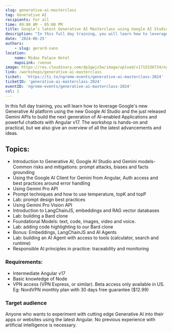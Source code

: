 ```yaml
---
slug: generative-ai-masterclass
tag: Generative AI
recipients: For all
time: 09:00 AM - 05:00 PM
title: Google’s latest Generative AI Masterclass using Google AI Studio, Gemini & Angular
description: "In this full day training, you will learn how to leverage Google’s new Generative AI platform using the new Google AI Studio and the just released Gemini APIs to build the next generation of AI-enabled Applications and powerful chatbots with Angular v17. The workshop is hands-on and practical, but we also give an overview of all the latest advancements and ideas."
date: '2024-06-25'
authors: 
    - slug: gerard-sans
location: 
    name: Midas Palace Hotel
    mapsLink: /venue
image: https://res.cloudinary.com/dp1gwjz5w/image/upload/v1715336734/ngrome-workshops/GEN_AI_Masterclass_w48uou.jpg
link: /workshops/generative-ai-masterclass
ticket:  'https://ti.to/ngrome-events/generative-ai-masterclass-2024'
ticketID: 'generative-ai-masterclass-2024'
eventID: 'ngrome-events/generative-ai-masterclass-2024'
col: 1
---
```


In this full day training, you will learn how to leverage Google's new Generative AI platform using the new Google AI Studio and the just released Gemini APIs to build the next generation of AI-enabled Applications and powerful chatbots with Angular v17. The workshop is hands-on and practical, but we also give an overview of all the latest advancements and ideas.

## Topics: 
* Introduction to Generative AI, Google AI Studio and Gemini models- Common risks and mitigations: prompt attacks, biases and facts grounding
* Using the Google AI Client for Gemini from Angular, Auth access and best practices around error handling
* Using Gemini Pro API
* Prompt techniques and how to use temperature, topK and topP
* Lab: prompt design best practices
* Using Gemini Pro Vision API
* Introduction to LangChainJS, embeddings and RAG vector databases
* Lab: building a Bard clone
* Foundational Models: text, code, images, video and voice.
* Lab: adding code highlighting to our Bard clone
* Bonus: Embeddings, LangChainJS and AI Agents
* Lab: building an AI Agent with access to tools (calculator, search and runtime)
* Responsible AI principles in practice: traceability and monitoring

### Requirements:
  - Intermediate Angular v17
- Basic knowledge of Node
- VPN access (VPN Express, or similar). Beta access only available in US. Eg: NordVPN monthly plan with 30 days free guarantee ($12.99)

### Target audience

Anyone who wants to experiment with cutting edge Generative AI into their apps or websites using the latest Angular. No previous experience with artificial intelligence is necessary.